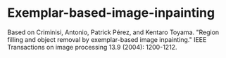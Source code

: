 # Exemplar-based-image-inpainting

Based on Criminisi, Antonio, Patrick Pérez, and Kentaro Toyama. "Region filling and object removal by exemplar-based image inpainting." IEEE Transactions on image processing 13.9 (2004): 1200-1212.
